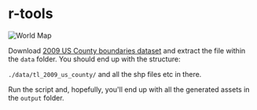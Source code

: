 # r-tools

![World Map](https://imgur.com/a/40miEvz)

Download [2009 US County boundaries dataset](ftp://ftp.census.gov/geo/tiger/TIGER2009/tl_2009_us_county.zip) and extract the file within the `data` folder. You should end up with the structure:

`./data/tl_2009_us_county/` and all the shp files etc in there.

Run the script and, hopefully, you'll end up with all the generated assets in the `output` folder.
